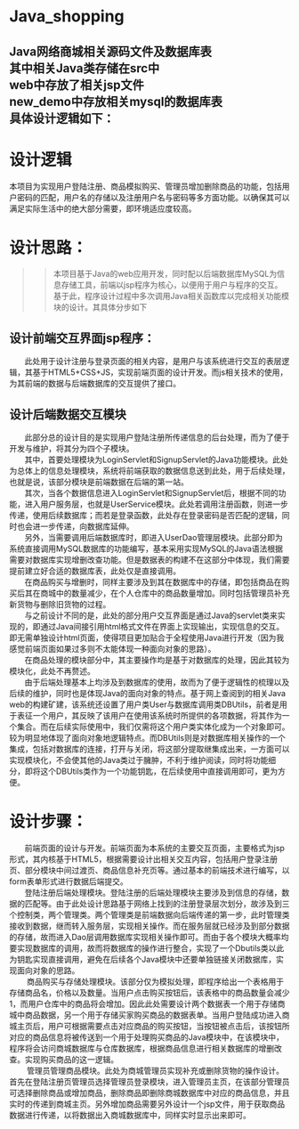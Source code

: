 Java_shopping
=
Java网络商城相关源码文件及数据库表<br>
其中相关Java类存储在src中<br>
web中存放了相关jsp文件<br>
new_demo中存放相关mysql的数据库表<br>
具体设计逻辑如下：<br>
-
# 设计逻辑<br>
本项目为实现用户登陆注册、商品模拟购买、管理员增加删除商品的功能，包括用户密码的匹配，用户名的存储以及注册用户名与密码等多方面功能。以确保其可以满足实际生活中的绝大部分需要，即环境适应度较高。<br>
# 设计思路：<br>
>>本项目基于Java的web应用开发，同时配以后端数据库MySQL为信息存储工具，前端以jsp程序为核心，以便用于用户与程序的交互。基于此，程序设计过程中多次调用Java相关函数库以完成相关功能模块的设计。其具体分步如下
## 设计前端交互界面jsp程序：  
&nbsp;&nbsp;&nbsp;&nbsp;&nbsp;&nbsp;&nbsp;此处用于设计注册与登录页面的相关内容，是用户与该系统进行交互的表层逻辑，其基于HTML5+CSS+JS，实现前端页面的设计开发。而js相关技术的使用，为其前端的数据与后端数据库的交互提供了接口。
## 设计后端数据交互模块
&nbsp;&nbsp;&nbsp;&nbsp;&nbsp;&nbsp;&nbsp;此部分总的设计目的是实现用户登陆注册所传递信息的后台处理，而为了便于开发与维护，将其分为四个子模块。<br>
    &nbsp;&nbsp;&nbsp;&nbsp;&nbsp;&nbsp;&nbsp;其中，首要处理模块为LoginServlet和SignupServlet的Java功能模块。此处为总体上的信息处理模块，系统将前端获取的数据信息送到此处，用于后续处理，也就是说，该部分模块是前端数据在后端的第一站。<br>
    &nbsp;&nbsp;&nbsp;&nbsp;&nbsp;&nbsp;&nbsp;其次，当各个数据信息进入LoginServlet和SignupServlet后，根据不同的功能，进入用户服务层，也就是UserService模块。此处若调用注册函数，则进一步传递，使用后续数据库；而若是登录函数，此处存在登录密码是否匹配的逻辑，同时也会进一步传递，向数据库延伸。<br>
    &nbsp;&nbsp;&nbsp;&nbsp;&nbsp;&nbsp;&nbsp;另外，当需要调用后端数据库时，即进入UserDao管理层模块。此部分即为系统直接调用MySQL数据库的功能编写，基本采用实现MySQL的Java语法根据需要对数据库实现增删改查功能。但是数据表的构建不在这部分中体现，我们需要提前建立好合适的数据库表，此处仅是直接调用。<br>
    &nbsp;&nbsp;&nbsp;&nbsp;&nbsp;&nbsp;&nbsp;在商品购买与增删时，同样主要涉及到其在数据库中的存储，即包括商品在购买后其在商城中的数量减少，在个人仓库中的商品数量增加。同时包括管理员补充新货物与删除旧货物的过程。<br>
    &nbsp;&nbsp;&nbsp;&nbsp;&nbsp;&nbsp;&nbsp;与之前设计不同的是，此处的部分用户交互界面是通过Java的servlet类来实现的，即通过Java间接引用html格式文件在界面上实现输出，实现信息的交互。即无需单独设计html页面，使得项目更加贴合于全程使用Java进行开发（因为我感觉前端页面如果过多则不太能体现一种面向对象的思路）。<br>
    &nbsp;&nbsp;&nbsp;&nbsp;&nbsp;&nbsp;&nbsp;在商品处理的模块部分中，其主要操作均是基于对数据库的处理，因此其较为模块化，此处不再赘述。<br>
    &nbsp;&nbsp;&nbsp;&nbsp;&nbsp;&nbsp;&nbsp;由于后端处理基本上均涉及到数据库的使用，故而为了便于逻辑性的梳理以及后续的维护，同时也是体现Java的面向对象的特点。基于网上查阅到的相关Java web的构建矿建，该系统还设置了用户类User与数据库调用类DBUtils，前者是用于表征一个用户，其反映了该用户在使用该系统时所提供的各项数据，将其作为一个集合。而在后续实际使用中，我们仅需将这个用户类实体化成为一个对象即可。较为明显地体现了面向对象地逻辑特点。而DBUtils则是对数据库相关操作的一个集成，包括对数据库的连接，打开与关闭，将这部分提取继集成出来，一方面可以实现模块化，不会使其他的Java类过于臃肿，不利于维护阅读，同时将功能细分，即将这个DBUtils类作为一个功能钥匙，在后续使用中直接调用即可，更为方便。<br>
# 设计步骤：
&nbsp;&nbsp;&nbsp;&nbsp;&nbsp;&nbsp;&nbsp;前端页面的设计与开发。前端页面为本系统的主要交互页面，主要格式为jsp形式，其内核基于HTML5，根据需要设计出相关交互内容，包括用户登录注册页、部分模块中间过渡页、商品信息补充页等。通过基本的前端技术进行编写，以form表单形式进行数据后端提交。<br>
    &nbsp;&nbsp;&nbsp;&nbsp;&nbsp;&nbsp;&nbsp;登陆注册后端处理模块。登陆注册的后端处理模块主要涉及到信息的存储，数据的匹配等。由于此处设计思路基于网络上找到的注册登录层次划分，故涉及到三个控制类，两个管理类。两个管理类是前端数据向后端传递的第一步，此时管理类接收到数据，继而转入服务层，实现相关操作。而在服务层就已经涉及到部分数据的存储，故而进入Dao层调用数据库实现相关操作即可。而由于各个模块大概率均要实现数据库的调用，故而将数据库的操作进行整合，实现了一个Dbutils类以此为钥匙实现直接调用，避免在后续各个Java模块中还要单独链接关闭数据库，实现面向对象的思路。<br>
   &nbsp;&nbsp;&nbsp;&nbsp;&nbsp;&nbsp;&nbsp; 商品购买与存储处理模块。该部分仅为模拟处理，即程序给出一个表格用于存储商品名，价格以及数量。当用户点击购买按钮后，该表格中的商品数量会减少1，而用户仓库中的商品将会增加。因此此处需要设计两个数据表一个用于存储商城中商品数据，另一个用于存储买家购买商品的数据表单。当用户登陆成功进入商城主页后，用户可根据需要点击对应商品的购买按钮，当按钮被点击后，该按钮所对应的商品信息将被传送到一个用于处理购买商品的Java模块中，在该模块中，程序将会访问商城数据库与仓库数据库，根据商品信息进行相关数据库的增删改查。实现购买商品的这一逻辑。<br>
   &nbsp;&nbsp;&nbsp;&nbsp;&nbsp;&nbsp;&nbsp; 管理员管理商品模块。此处为商城管理员实现补充或删除货物的操作设计。首先在登陆注册页管理员选择管理员登录模块，进入管理员主页，在该部分管理员可选择删除商品或增加商品，删除商品即删除商城数据库中对应的商品信息，并且实时的传递到商城主页。另外增加商品需要另外设计一个jsp文件，用于获取商品数据进行传递，以将数据出入商城数据库中，同样实时显示出来即可。<br>
